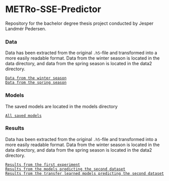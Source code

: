 # METRo-SSE-Predictor

Repository for the bachelor degree thesis project conducted by Jesper Landmér Pedersen.

### Data

Data has been extracted from the original `.h5`-file and transformed into a more easily readable format. Data from the winter season is located in the data directory, and data from the spring season is located in the data2 directory.

[`Data from the winter season`](https://github.com/jesperlandmer/METRo-SSE-Predictor/tree/master/data)
<br>
[`Data from the spring season`](https://github.com/jesperlandmer/METRo-SSE-Predictor/tree/master/data2)

### Models
The saved models are located in the models directory

[`All saved models`](https://github.com/jesperlandmer/METRo-SSE-Predictor/tree/master/models)

### Results

Data has been extracted from the original `.h5`-file and transformed into a more easily readable format. Data from the winter season is located in the data directory, and data from the spring season is located in the data2 directory.

[`Results from the first experiment`](https://github.com/jesperlandmer/METRo-SSE-Predictor/tree/master/results)
<br>
[`Results from the models predicting the second dataset`](https://github.com/jesperlandmer/METRo-SSE-Predictor/tree/master/results2)
<br>
[`Results from the transfer learned models predicting the second dataset`](https://github.com/jesperlandmer/METRo-SSE-Predictor/tree/master/results3)

